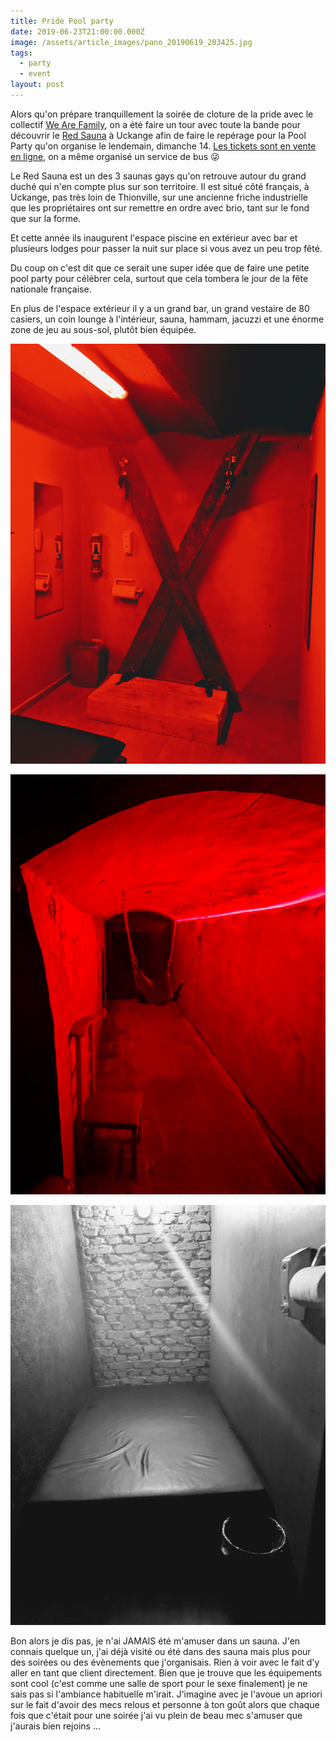 ```yaml
---
title: Pride Pool party
date: 2019-06-23T21:00:00.000Z
image: /assets/article_images/pano_20190619_203425.jpg
tags:
  - party
  - event
layout: post
---
```

Alors qu'on prépare tranquillement la soirée de cloture de la pride avec le collectif [We Are Family](http://weare.lu), on a été faire un tour avec toute la bande pour découvrir le [Red Sauna](http://redsauna.fr) à Uckange afin de faire le repérage pour la Pool Party qu'on organise le lendemain, dimanche 14. [Les tickets sont en vente en ligne](https://tickets.bears.lu/e/21/luxembourg-city-pride?ref=thibault), on a même organisé un service de bus 😜

Le Red Sauna est un des 3 saunas gays qu'on retrouve autour du grand duché qui n'en compte plus sur son territoire. Il est situé côté français, à Uckange, pas très loin de Thionville, sur une ancienne friche industrielle que les propriétaires ont sur remettre en ordre avec brio, tant sur le fond que sur la forme.

Et cette année ils inaugurent l'espace piscine en extérieur avec bar et plusieurs lodges pour passer la nuit sur place si vous avez un peu trop fêté. 

Du coup on c'est dit que ce serait une super idée que de faire une petite pool party pour célébrer cela, surtout que cela tombera le jour de la fête nationale française.

En plus de l'espace extérieur il y a un grand bar, un grand vestaire de 80 casiers, un coin lounge à l'intérieur, sauna, hammam, jacuzzi et une énorme zone de jeu au sous-sol, plutôt bien équipée.

![Croix de St André, capotes et lubrifiant à disposition](/assets/article_images/img_20190619_205410.jpg)

![Sling dans un tunnel](/assets/article_images/img_20190619_205812.jpg)

![Cabine individuelle avec matelas en cuir sur mesure](/assets/article_images/img_20190619_205913.jpg)

Bon alors je dis pas, je n'ai JAMAIS été m'amuser dans un sauna. J'en connais quelque un, j'ai déjà visité ou été dans des sauna mais plus pour des soirées ou des évènements que j'organisais. Rien à voir avec le fait d'y aller en tant que client directement. Bien que je trouve que les équipements sont cool (c'est comme une salle de sport pour le sexe finalement) je ne sais pas si l'ambiance habituelle m'irait. J'imagine avec je l'avoue un apriori sur le fait d'avoir des mecs relous et personne à ton goût alors que chaque fois que c'était pour une soirée j'ai vu plein de beau mec s'amuser que j'aurais bien rejoins ...

